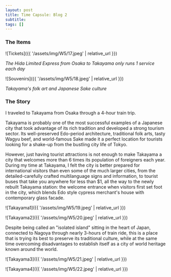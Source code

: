 ```yaml
---
layout: post
title: Time Capsule: Blog 2
subtitle: 
tags: []
---
```


### The Items

![Tickets]({{ '/assets/img/W5/17.jpeg' | relative_url }})

*The Hida Limited Express from Osaka to Takayama only runs 1 service each day*

![Souvenirs]({{ '/assets/img/W5/18.jpeg' | relative_url }})

*Takayama's folk art and Japanese Sake culture*

### The Story

I traveled to Takayama from Osaka through a 4-hour train trip.

Takayama is probably one of the most successful examples of a Japanese city that took advantage of its rich tradition and developed a strong tourism sector. Its well-preserved Edo-period architecture, traditional folk arts, tasty Wagyu beef, and world-famous Sake made it a perfect location for tourists looking for a shake-up from the bustling city life of Tokyo.

However, just having tourist attractions is not enough to make Takayama a city that welcomes more than 6 times its population of foreigners each year. During my time at Takayama, I felt the city is better prepared for international visitors than even some of the much larger cities, from the detailed-carefully crafted multilanguage signs and information, to tourist buses that take you anywhere for less than $1, all the way to the newly rebuilt Takayama station: the welcome entrance when visitors first set foot in the city, which blends Edo style cypress merchant's house with contemporary glass facade.

![Takayama1]({{ '/assets/img/W5/19.jpeg' | relative_url }})

![Takayama2]({{ '/assets/img/W5/20.jpeg' | relative_url }})

Despite being called an "isolated island" sitting in the heart of Japan, connected to Nagoya through nearly 3-hours of train ride, this is a place that is trying its best to preserve its traditional culture, while at the same time overcoming disadvantages to establish itself as a city of world heritage known around the world.

![Takayama3]({{ '/assets/img/W5/21.jpeg' | relative_url }})

![Takayama4]({{ '/assets/img/W5/22.jpeg' | relative_url }})
